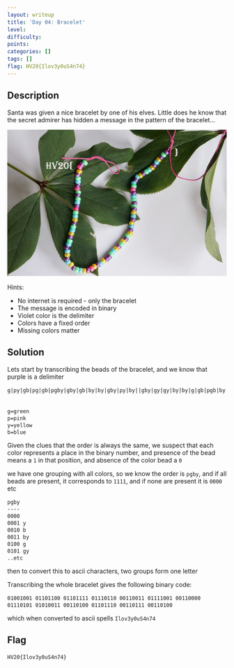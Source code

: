```yaml
---
layout: writeup
title: 'Day 04: Bracelet'
level:
difficulty:
points:
categories: []
tags: []
flag: HV20{Ilov3y0uS4n74}
---
```

## Description

Santa was given a nice bracelet by one of his elves. Little does he know
that the secret admirer has hidden a message in the pattern of the
bracelet...

![](writeupfiles/dec4.jpg)

Hints:

* No internet is required - only the bracelet
* The message is encoded in binary
* Violet color is the delimiter
* Colors have a fixed order
* Missing colors matter

## Solution

Lets start by transcribing the beads of the bracelet, and we know that
purple is a delimiter

    g|py|gb|pg|gb|pgby|gby|gb|by|by|gby|py|by||gby|gy|gy|by|by|g|gb|pgb|by|gby|by|g|
    
    
    g=green
    p=pink
    y=yellow
    b=blue

Given the clues that the order is always the same, we suspect that each
color represents a place in the binary number, and presence of the bead
means a `1` in that position, and absence of the color bead a `0`

we have one grouping with all colors, so we know the order is `pgby`,
and if all beads are present, it corresponds to `1111`, and if none are
present it is `0000` etc

    pgby
    ----
    0000
    0001 y
    0010 b
    0011 by
    0100 g
    0101 gy
    ..etc

then to convert this to ascii characters, two groups form one letter

Transcribing the whole bracelet gives the following binary code:

    01001001 01101100 01101111 01110110 00110011 01111001 00110000 01110101 01010011 00110100 01101110 00110111 00110100

which when converted to ascii spells `Ilov3y0uS4n74`

## Flag

    HV20{Ilov3y0uS4n74}


